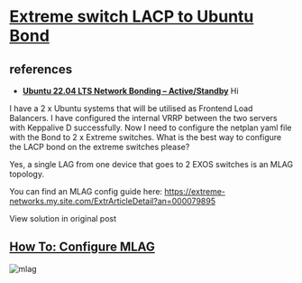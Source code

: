 # **[Extreme switch LACP to Ubuntu Bond](https://community.extremenetworks.com/t5/extremeswitching-exos-switch/extreme-switch-lacp-to-ubuntu-bond/m-p/97579)**

## references

- **[Ubuntu 22.04 LTS Network Bonding – Active/Standby](https://geekmungus.co.uk/?p=3981)**
Hi

I have a 2 x Ubuntu systems that will be utilised as Frontend Load Balancers. I have configured the internal VRRP between the two servers with Keppalive D successfully. Now I need to configure the netplan yaml file with the Bond to 2 x Extreme switches. What is the best way to configure the LACP bond on the extreme switches please?

Yes, a single LAG from one device that goes to 2 EXOS switches is an MLAG topology.

You can find an MLAG config guide here:
<https://extreme-networks.my.site.com/ExtrArticleDetail?an=000079895>

View solution in original post

## **[How To: Configure MLAG](https://extreme-networks.my.site.com/ExtrArticleDetail?an=000079895)**

![mlag](https://extreme-networks.my.site.com/servlet/rtaImage?eid=ka8Um000003ip8L&feoid=00N2T000004t2YK&refid=0EM3400000012D5)

